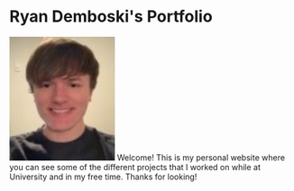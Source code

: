# Ryan Demboski's Portfolio
![Image of Ryan](ryan.png)
Welcome! This is my personal website where you can see some of the different projects that I worked on while at University and in my free time. Thanks for looking!
